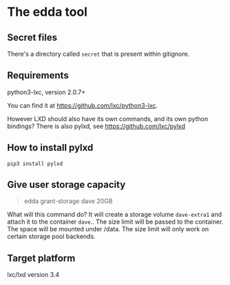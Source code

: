 # The edda tool

## Secret files

There's a directory called `secret` that is present within gitignore.

## Requirements

python3-lxc, version 2.0.7+

You can find it at <https://github.com/lxc/python3-lxc>.

However LXD should also have its own commands, and its own python bindings?
There is also pylxd, see <https://github.com/lxc/pylxd>

## How to install pylxd

    pip3 install pylxd

## Give user storage capacity

> edda grant-storage dave 20GB

What will this command do?  It will create a storage volume `dave-extra1` and
attach it to the container `dave`..  The size limit will be passed to the
container.  The space will be mounted under /data.  The size limit will only
work on certain storage pool backends.

## Target platform

lxc/lxd version 3.4
